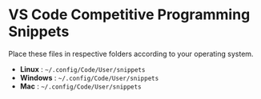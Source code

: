 # VS Code Competitive Programming Snippets

Place these files in respective folders according to your operating system.

- **Linux** : `~/.config/Code/User/snippets`
- **Windows** : `~/.config/Code/User/snippets`
- **Mac** : `~/.config/Code/User/snippets`